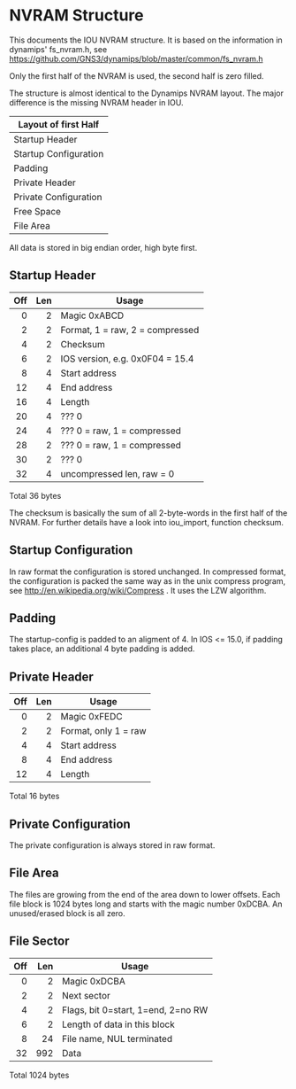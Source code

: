 # NVRAM Structure

This documents the IOU NVRAM structure. It is based on the information
in dynamips' fs_nvram.h, see
https://github.com/GNS3/dynamips/blob/master/common/fs_nvram.h

Only the first half of the NVRAM is used, the second half is zero filled.

The structure is almost identical to the Dynamips NVRAM layout.
The major difference is the missing NVRAM header in IOU.

| Layout of first Half  |
|-----------------------|
| Startup Header        |
| Startup Configuration |
| Padding               |
| Private Header        |
| Private Configuration |
| Free Space            |
| File Area             |

All data is stored in big endian order, high byte first.


## Startup Header

| Off | Len | Usage                              |
|----:|----:|------------------------------------|
|   0 |   2 | Magic 0xABCD                       |
|   2 |   2 | Format, 1 = raw, 2 = compressed    |
|   4 |   2 | Checksum                           |
|   6 |   2 | IOS version, e.g. 0x0F04 = 15.4    |
|   8 |   4 | Start address                      |
|  12 |   4 | End address                        |
|  16 |   4 | Length                             |
|  20 |   4 | ??? 0                              |
|  24 |   4 | ??? 0 = raw, 1 = compressed        |
|  28 |   2 | ??? 0 = raw, 1 = compressed        |
|  30 |   2 | ??? 0                              |
|  32 |   4 | uncompressed len, raw = 0          |

Total 36 bytes

The checksum is basically the sum of all 2-byte-words in the first half
of the NVRAM. For further details have a look into iou_import, function
checksum.


## Startup Configuration

In raw format the configuration is stored unchanged.
In compressed format, the configuration is packed the same way as in
the unix compress program, see http://en.wikipedia.org/wiki/Compress .
It uses the LZW algorithm.


## Padding

The startup-config is padded to an aligment of 4.
In IOS <= 15.0, if padding takes place, an additional 4 byte
padding is added.


## Private Header

| Off | Len | Usage                              |
|----:|----:|------------------------------------|
|   0 |   2 | Magic 0xFEDC                       |
|   2 |   2 | Format, only 1 = raw               |
|   4 |   4 | Start address                      |
|   8 |   4 | End address                        |
|  12 |   4 | Length                             |

Total 16 bytes


## Private Configuration

The private configuration is always stored in raw format.


## File Area

The files are growing from the end of the area down to lower offsets.
Each file block is 1024 bytes long and starts with the magic number 0xDCBA.
An unused/erased block is all zero.

## File Sector

| Off | Len | Usage                              |
|----:|----:|------------------------------------|
|   0 |   2 | Magic 0xDCBA                       |
|   2 |   2 | Next sector                        |
|   4 |   2 | Flags, bit 0=start, 1=end, 2=no RW |
|   6 |   2 | Length of data in this block       |
|   8 |  24 | File name, NUL terminated          |
|  32 | 992 | Data                               |

Total 1024 bytes
